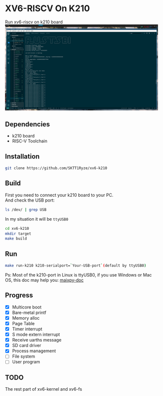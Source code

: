 # XV6-RISCV On K210
Run xv6-riscv on k210 board
![run-k210](./img/xv6_k210_run_proc.png)  

## Dependencies
+ k210 board
+ RISC-V Toolchain

## Installation
```bash
git clone https://github.com/SKTT1Ryze/xv6-k210
```

## Build
First you need to connect your k210 board to your PC.  
And check the USB port:  
```bash
ls /dev/ | grep USB
```
In my situation it will be `ttyUSB0`  

```bash
cd xv6-k210
mkdir target
make build
```

## Run
```bash
make run-k210 k210-serialport=`Your-USB-port`(default by ttyUSB0)
```
Ps: Most of the k210-port in Linux is ttyUSB0, if you use Windows or Mac OS, this doc 
may help you: [maixpy-doc](https://maixpy.sipeed.com/zh/get_started/env_install_driver.html#)  

## Progress
- [x] Multicore boot
- [x] Bare-metal printf
- [x] Memory alloc
- [x] Page Table
- [x] Timer interrupt
- [x] S mode extern interrupt
- [x] Receive uarths message
- [x] SD card driver
- [x] Process management
- [ ] File system
- [ ] User program

## TODO
The rest part of xv6-kernel and xv6-fs
